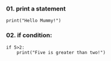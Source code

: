 ### 01. print a statement

```
print("Hello Mummy!")
```
### 02. if condition:
```
if 5>2:
    print("Five is greater than two!")
```
